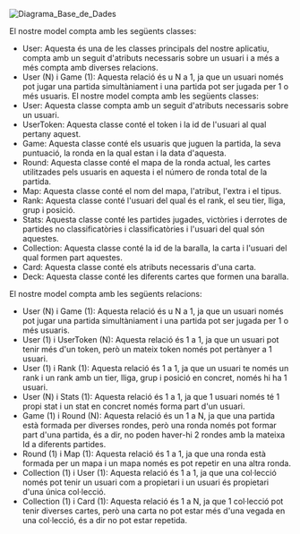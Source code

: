 ![Diagrama_Base_de_Dades](https://user-images.githubusercontent.com/99675044/158231038-0876ab24-8356-4372-abe8-a9bf533ad634.png)

El nostre model compta amb les següents classes:
  - User: Aquesta és una de les classes principals del nostre aplicatiu, compta amb un seguit d'atributs necessaris sobre un usuari i a més a més compta amb diverses relacions.
  - User (N) i Game (1): Aquesta relació és u N a 1, ja que un usuari només pot jugar una partida simultàniament i una partida pot ser jugada per 1 o més usuaris. El nostre model   compta amb les següents classes:
  - User: Aquesta classe compta amb un seguit d'atributs necessaris sobre un usuari.
  - UserToken: Aquesta classe conté el token i la id de l'usuari al qual pertany aquest.
  - Game: Aquesta classe conté els usuaris que juguen la partida, la seva puntuació, la ronda en la qual estan i la data d'aquesta.
  - Round: Aquesta classe conté el mapa de la ronda actual, les cartes utilitzades pels usuaris en aquesta i el número de ronda total de la partida.
  - Map: Aquesta classe conté el nom del mapa, l'atribut, l'extra i el tipus.
  - Rank: Aquesta classe conté l'usuari del qual és el rank, el seu tier, lliga, grup i posició.
  - Stats: Aquesta classe conté les partides jugades, victòries i derrotes de partides no classificatòries i classificatòries i l'usuari del qual són aquestes.
  - Collection: Aquesta classe conté la id de la baralla, la carta i l'usuari del qual formen part aquestes.
  - Card: Aquesta classe conté els atributs necessaris d'una carta.
  - Deck: Aquesta classe conté les diferents cartes que formen una baralla.

El nostre model compta amb les següents relacions:
  - User (N) i Game (1): Aquesta relació és u N a 1, ja que un usuari només pot jugar una partida simultàniament i una partida pot ser jugada per 1 o més usuaris.
  - User (1) i UserToken (N): Aquesta relació és 1 a 1, ja que un usuari pot tenir més d'un token, però un mateix token només pot pertànyer a 1 usuari.
  - User (1) i Rank (1): Aquesta relació és 1 a 1, ja que un usuari te només un rank i un rank amb un tier, lliga, grup i posició en concret, només hi ha 1 usuari.
  - User (N) i Stats (1): Aquesta relació és 1 a 1, ja que 1 usuari només té 1 propi stat i un stat en concret només forma part d'un usuari.
  - Game (1) i Round (N): Aquesta relació és un 1 a N, ja que una partida està formada per diverses rondes, però una ronda només pot formar part d'una partida, és a dir, no poden     haver-hi 2 rondes amb la mateixa Id a diferents partides.
  - Round (1) i Map (1): Aquesta relació és 1 a 1, ja que una ronda està formada per un mapa i un mapa només es pot repetir en una altra ronda.
  - Collection (1) i User (1): Aquesta relació és 1 a 1, ja que una col·lecció només pot tenir un usuari com a propietari i un usuari és propietari d'una única col·lecció.
  - Collection (1) i Card (1): Aquesta relació és 1 a N, ja que 1 col·lecció pot tenir diverses cartes, però una carta no pot estar més d'una vegada en una col·lecció, és a dir no   pot estar repetida.
  
